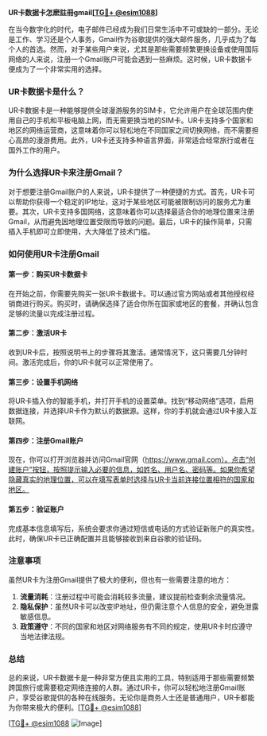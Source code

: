 **UR卡数据卡怎麽註冊gmail[[TG💪+ @esim1088](https://t.me/s/esim1088)]**

在当今数字化的时代，电子邮件已经成为我们日常生活中不可或缺的一部分。无论是工作、学习还是个人事务，Gmail作为谷歌提供的强大邮件服务，几乎成为了每个人的首选。然而，对于某些用户来说，尤其是那些需要频繁更换设备或使用国际网络的人来说，注册一个Gmail账户可能会遇到一些麻烦。这时候，UR卡数据卡便成为了一个非常实用的选择。

### UR卡数据卡是什么？

UR卡数据卡是一种能够提供全球漫游服务的SIM卡，它允许用户在全球范围内使用自己的手机和平板电脑上网，而无需更换当地的SIM卡。UR卡支持多个国家和地区的网络运营商，这意味着你可以轻松地在不同国家之间切换网络，而不需要担心高昂的漫游费用。此外，UR卡还支持多种语言界面，非常适合经常旅行或者在国外工作的用户。

### 为什么选择UR卡来注册Gmail？

对于想要注册Gmail账户的人来说，UR卡提供了一种便捷的方式。首先，UR卡可以帮助你获得一个稳定的IP地址，这对于某些地区可能被限制访问的服务尤为重要。其次，UR卡支持多国网络，这意味着你可以选择最适合你的地理位置来注册Gmail，从而避免因地理位置受限而导致的问题。最后，UR卡的操作简单，只需插入手机即可立即使用，大大降低了技术门槛。

### 如何使用UR卡注册Gmail

#### 第一步：购买UR卡数据卡
在开始之前，你需要先购买一张UR卡数据卡。可以通过官方网站或者其他授权经销商进行购买。购买时，请确保选择了适合你所在国家或地区的套餐，并确认包含足够的流量以完成注册过程。

#### 第二步：激活UR卡
收到UR卡后，按照说明书上的步骤将其激活。通常情况下，这只需要几分钟时间。激活完成后，你的UR卡就可以正常使用了。

#### 第三步：设置手机网络
将UR卡插入你的智能手机，并打开手机的设置菜单。找到“移动网络”选项，启用数据连接，并选择UR卡作为默认的数据源。这样，你的手机就会通过UR卡接入互联网。

#### 第四步：注册Gmail账户
现在，你可以打开浏览器并访问Gmail官网（https://www.gmail.com）。点击“创建账户”按钮，按照提示输入必要的信息，如姓名、用户名、密码等。如果你希望隐藏真实的地理位置，可以在填写表单时选择与UR卡当前连接位置相符的国家和地区。

#### 第五步：验证账户
完成基本信息填写后，系统会要求你通过短信或电话的方式验证新账户的真实性。此时，确保UR卡已正确配置并且能够接收到来自谷歌的验证码。

### 注意事项

虽然UR卡为注册Gmail提供了极大的便利，但也有一些需要注意的地方：

1. **流量消耗**：注册过程中可能会消耗较多流量，建议提前检查剩余流量情况。
2. **隐私保护**：虽然UR卡可以改变IP地址，但仍需注意个人信息的安全，避免泄露敏感信息。
3. **政策遵守**：不同的国家和地区对网络服务有不同的规定，使用UR卡时应遵守当地法律法规。

### 总结

总的来说，UR卡数据卡是一种非常方便且实用的工具，特别适用于那些需要频繁跨国旅行或需要稳定网络连接的人群。通过UR卡，你可以轻松地注册Gmail账户，享受谷歌提供的各种在线服务。无论你是商务人士还是普通用户，UR卡都能为你带来极大的便利。[[TG💪+ @esim1088](https://t.me/s/esim1088)]

[[TG💪+ @esim1088](https://t.me/s/esim1088) ![Image](https://i.postimg.cc/4NQfJmqS/Snipaste-2025-05-13-00-14-12.png)]